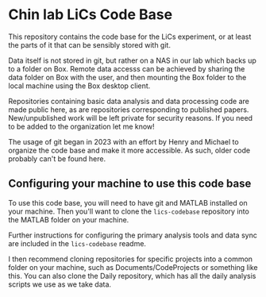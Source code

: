 # Chin lab LiCs Code Base 

This repository contains the code base for the LiCs experiment, or at least the parts of it that can be sensibly stored with git. 

Data itself is not stored in git, but rather on a NAS in our lab which backs up to a folder on Box. Remote data accesss can be achieved by 
sharing the data folder on Box with the user, and then mounting the Box folder to the local machine using the Box desktop client. 

Repositories containing basic data analysis and data processing code are made public here, as are repositories corresponding to published papers. 
New/unpublished work will be left private for security reasons. If you need to be added to the organization let me know!

The usage of git began in 2023 with an effort by Henry and Michael to organize the code base and make it more accessible. As such, older code probably can't be found here. 

## Configuring your machine to use this code base

To use this code base, you will need to have git and MATLAB installed on your machine. Then you'll want to clone the `lics-codebase` repository into the MATLAB folder on your machine.

Further instructions for configuring the primary analysis tools and data sync are included in the `lics-codebase` readme.

I then recommend cloning repositories for specific projects into a common folder on your machine, such as Documents/CodeProjects or something like this. You can also clone the Daily repository, which has all the daily analysis scripts we use as we take data. 
